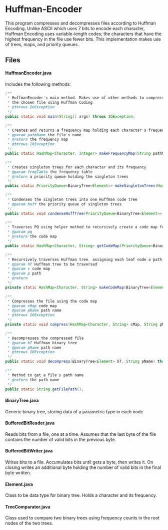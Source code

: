 # Huffman-Encoder

This program compresses and decompresses files according to Huffman Encoding. Unlike ASCII which uses 7 bits to encode each character, Huffman Encoding uses variable-length codes; the characters that have the highest frequency in the file use fewer bits. This implementation makes use of trees, maps, and priority queues.

## Files

#### HuffmanEncoder.java

Includes the following methods:

```java
/**
 * HuffmanEncoder's main method. Makes use of other methods to compress and decompress
 * the chosen file using Huffman Coding.
 * @throws IOException
 */
public static void main(String[] args) throws IOException;

/**
 * Creates and returns a frequency map holding each character's frequency in the file
 * @param pathName the file's name
 * @return the frequency map
 * @throws IOException
 */
public static HashMap<Character, Integer> makeFrequencyMap(String pathName) throws IOException;

/**
 * Creates singleton trees for each character and its frequency
 * @param freqTable the frequency table
 * @return a priority queue holding the singleton trees
 */
public static PriorityQueue<BinaryTree<Element>> makeSingletonTrees(HashMap<Character, Integer> freqTable);

/**
 * Condenses the singleton trees into one Huffman code tree
 * @param huff the priority queue of singleton trees
 */
public static void condenseHuffTree(PriorityQueue<BinaryTree<Element>> huff);

/**
 * Traverses PQ using helper method to recursively create a code map for each character
 * @param pq
 * @return the code map
 */
public static HashMap<Character, String> getCodeMap(PriorityQueue<BinaryTree<Element>> pq);

/**
 * Recursively traverses Huffman tree, assigning each leaf node a path. Add's character's path to code map
 * @param hT Huffman tree to be traversed
 * @param c code map
 * @param p path
 * @return
 */
private static HashMap<Character, String> makeCodeMap(BinaryTree<Element> hT, HashMap<Character, String> c, String p);

/**
 * Compresses the file using the code map
 * @param cMap code map
 * @param pName path name
 * @throws IOException
 */
private static void compress(HashMap<Character, String> cMap, String pName) throws IOException;

/**
 * Decompresses the compressed file
 * @param bT Huffman binary tree
 * @param pName path name
 * @throws IOException
 */
public static void decompress(BinaryTree<Element> bT, String pName) throws IOException;

/**
 * Method to get a file's path name
 * @return the path name
 */
public static String getFilePath();
```

#### BinaryTree.java

Generic binary tree, storing data of a parametric type in each node

#### BufferedBitReader.java

Reads bits from a file, one at a time. Assumes that the last byte of the file contains the number of valid bits in the previous byte.

#### BufferedBitWriter.java

Writes bits to a file.  Accumulates bits until gets a byte, then writes it.  On closing writes an additional byte holding the number of valid bits in the final byte written.

#### Element.java

Class to be data type for binary tree. Holds a character and its frequency.

#### TreeComparator.java

Class used to compare two binary trees using frequency counts in the root nodes of the two trees.
